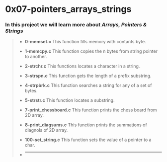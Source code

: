 # 0x07-pointers_arrays_strings

### In this project we will learn more about ***Arrays, Pointers & Strings***

> - **0-memset.c** This function fills memory with contants byte.
>
> - **1-memcpy.c** This function copies the n bytes from string pointer to another.
>
> - **2-strchr.c** This functions locates a character in a string.
>
> - **3-strspn.c** This function  gets the length of a prefix substring.
>
> - **4-strpbrk.c** This function searches a string for any of a set of bytes.
>
> - **5-strstr.c** This function locates a substring.
>
> - **7-print_chessboard.c** This function prints the chess board from 2D array.
>
> - **8-print_diagsums.c** This function prints the summations of diagnols of 2D array.
>
> - **100-set_string.c** This function sets the value of a pointer to a char.
>
> - ****
